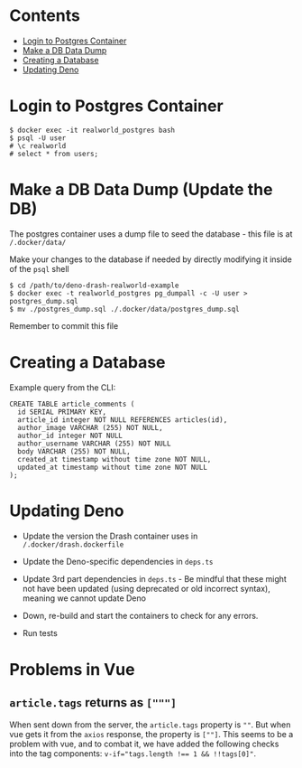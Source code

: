 # Contents

* [Login to Postgres Container](#login-to-postgres-container)
* [Make a DB Data Dump](#make-a-db-data-dump-update-the-db)
* [Creating a Database](#creating-a-database)
* [Updating Deno](#updating-deno)

# Login to Postgres Container

```shell script
$ docker exec -it realworld_postgres bash
$ psql -U user
# \c realworld
# select * from users;
````

# Make a DB Data Dump (Update the DB)
The postgres container uses a dump file to seed the database - this file is at `/.docker/data/`

Make your changes to the database if needed by directly modifying it inside of the `psql` shell
```
$ cd /path/to/deno-drash-realworld-example
$ docker exec -t realworld_postgres pg_dumpall -c -U user > postgres_dump.sql
$ mv ./postgres_dump.sql ./.docker/data/postgres_dump.sql
```
Remember to commit this file

# Creating a Database

Example query from the CLI:

```
CREATE TABLE article_comments (
  id SERIAL PRIMARY KEY,
  article_id integer NOT NULL REFERENCES articles(id),
  author_image VARCHAR (255) NOT NULL,
  author_id integer NOT NULL
  author_username VARCHAR (255) NOT NULL
  body VARCHAR (255) NOT NULL,
  created_at timestamp without time zone NOT NULL,
  updated_at timestamp without time zone NOT NULL
);
```

# Updating Deno

* Update the version the Drash container uses in `/.docker/drash.dockerfile`

* Update the Deno-specific dependencies in `deps.ts`

* Update 3rd part dependencies in `deps.ts` - Be mindful that these might not have been updated (using deprecated or old incorrect syntax), meaning we cannot update Deno

* Down, re-build and start the containers to check for any errors.

* Run tests

# Problems in Vue

## `article.tags` returns as `["""]`

When sent down from the server, the `article.tags` property is `""`. But when vue gets it from the `axios` response, the property is `[""]`. This seems to be a problem with vue, and to combat it, we have added the following checks into the tag components: `v-if="tags.length !== 1 && !!tags[0]"`.